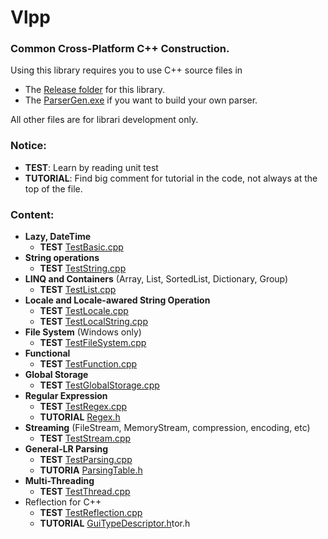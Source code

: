 # Vlpp
### Common Cross-Platform C++ Construction.

Using this library requires you to use C++ source files in

* The [Release folder](https://github.com/vczh-libraries/Vlpp/tree/master/Release) for this library.
* The [ParserGen.exe](https://github.com/vczh-libraries/Vlpp/tree/master/Tools/ParserGen) if you want to build your own parser.

All other files are for librari development only.

### Notice:
 * **TEST**: Learn by reading unit test
 * **TUTORIAL**: Find big comment for tutorial in the code, not always at the top of the file.

### Content:

* **Lazy<T>, DateTime**
    * **TEST** [TestBasic.cpp](https://github.com/vczh-libraries/Vlpp/blob/master/Test/Source/TestBasic.cpp)
* **String operations**
    * **TEST** [TestString.cpp](https://github.com/vczh-libraries/Vlpp/blob/master/Test/Source/TestString.cpp)
* **LINQ and Containers** (Array, List, SortedList, Dictionary, Group)
    * **TEST** [TestList.cpp](https://github.com/vczh-libraries/Vlpp/blob/master/Test/Source/TestList.cpp)
* **Locale and Locale-awared String Operation**
    * **TEST** [TestLocale.cpp](https://github.com/vczh-libraries/Vlpp/blob/master/Test/Source/TestLocale.cpp)
    * **TEST** [TestLocalString.cpp](https://github.com/vczh-libraries/Vlpp/blob/master/Test/Source/TestLocaleString.cpp)
* **File System** (Windows only)
    * **TEST** [TestFileSystem.cpp](https://github.com/vczh-libraries/Vlpp/blob/master/Test/Source/TestFileSystem.cpp)
* **Functional**
    * **TEST** [TestFunction.cpp](https://github.com/vczh-libraries/Vlpp/blob/master/Test/Source/TestFunction.cpp)
* **Global Storage**
    * **TEST** [TestGlobalStorage.cpp](https://github.com/vczh-libraries/Vlpp/blob/master/Test/Source/TestGlobalStorage.cpp)
* **Regular Expression**
    * **TEST** [TestRegex.cpp](https://github.com/vczh-libraries/Vlpp/blob/master/Test/Source/TestRegex.cpp)
    * **TUTORIAL** [Regex.h](https://github.com/vczh-libraries/Vlpp/blob/master/Source/Regex/Regex.h)
* **Streaming** (FileStream, MemoryStream, compression, encoding, etc)
    * **TEST** [TestStream.cpp](https://github.com/vczh-libraries/Vlpp/blob/master/Test/Source/TestStream.cpp)
* **General-LR Parsing**
    * **TEST** [TestParsing.cpp](https://github.com/vczh-libraries/Vlpp/blob/master/Test/Source/TestParsing.cpp)
    * **TUTORIA** [ParsingTable.h](https://github.com/vczh-libraries/Vlpp/blob/master/Source/Parsing/ParsingTable.h)
* **Multi-Threading**
    * **TEST** [TestThread.cpp](https://github.com/vczh-libraries/Vlpp/blob/master/Test/Source/TestThread.cpp)
* Reflection for C++
    * **TEST** [TestReflection.cpp](https://github.com/vczh-libraries/Vlpp/blob/master/Test/Source/TestReflection.cpp)
    * **TUTORIAL** [GuiTypeDescriptor.h](https://github.com/vczh-libraries/Vlpp/blob/master/Source/Reflection/GuiTypeDescrip)tor.h

